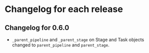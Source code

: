 # Changelog for each release

## Changelog for 0.6.0

* ```_parent_pipeline``` and ```_parent_stage``` on Stage and Task objects
changed to ```parent_pipeline``` and ```parent_stage```.